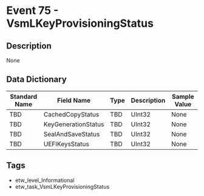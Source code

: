 # Event 75 - VsmLKeyProvisioningStatus

## Description
None

## Data Dictionary
|Standard Name|Field Name|Type|Description|Sample Value|
|---|---|---|---|---|
|TBD|CachedCopyStatus|TBD|UInt32|None|None|
|TBD|KeyGenerationStatus|TBD|UInt32|None|None|
|TBD|SealAndSaveStatus|TBD|UInt32|None|None|
|TBD|UEFIKeysStatus|TBD|UInt32|None|None|

## Tags
* etw_level_Informational
* etw_task_VsmLKeyProvisioningStatus